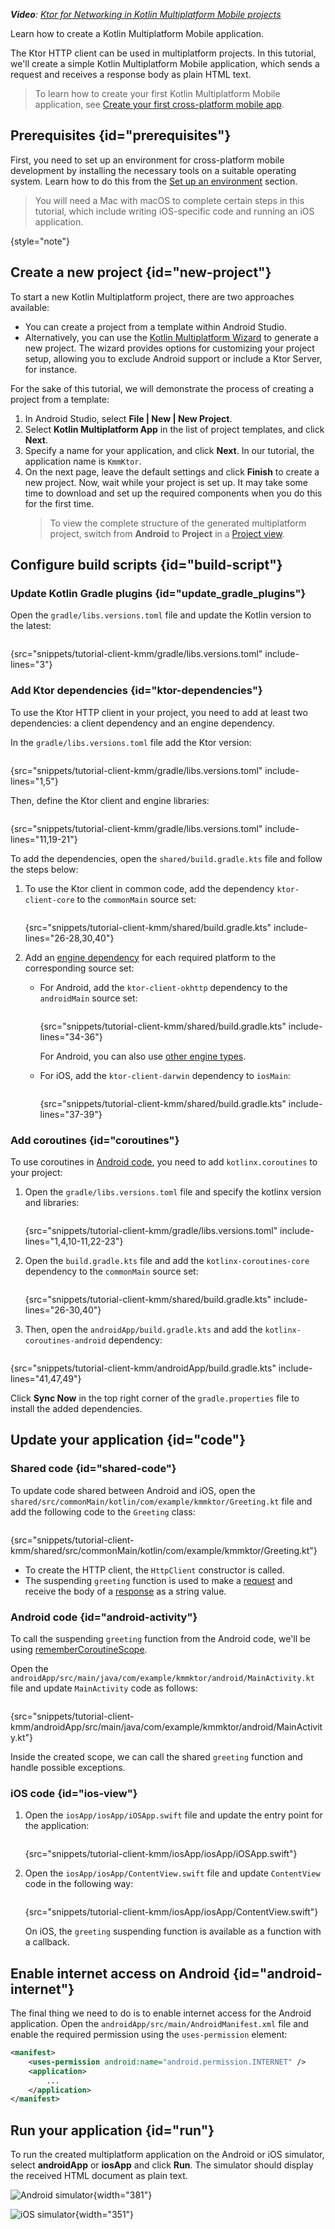 [//]: # (title: Creating a cross-platform mobile application)

<show-structure for="chapter" depth="2"/>

<tldr>
<var name="example_name" value="tutorial-client-kmm"/>
<include from="lib.topic" element-id="download_example"/>
<p>
<b>Video</b>: <a href="https://youtu.be/_Q62iJoNOfg">Ktor for Networking in Kotlin Multiplatform Mobile projects</a> 
</p>
</tldr>

<link-summary>
Learn how to create a Kotlin Multiplatform Mobile application.
</link-summary>

The Ktor HTTP client can be used in multiplatform projects. In this tutorial, we'll create a simple Kotlin Multiplatform
Mobile application, which sends a request and receives a response body as plain HTML text.

> To learn how to create your first Kotlin Multiplatform Mobile application,
see [Create your first cross-platform mobile app](https://kotlinlang.org/docs/multiplatform-mobile-create-first-app.html).

## Prerequisites {id="prerequisites"}

First, you need to set up an environment for cross-platform mobile development by installing the necessary tools on a
suitable operating system. Learn how to do this from
the [Set up an environment](https://kotlinlang.org/docs/multiplatform-mobile-setup.html) section.

> You will need a Mac with macOS to complete certain steps in this tutorial, which include writing iOS-specific code and
running an iOS application.
>
{style="note"}

## Create a new project {id="new-project"}

To start a new Kotlin Multiplatform project, there are two approaches available:

- You can create a project from a template within Android Studio.
- Alternatively, you can use the [Kotlin Multiplatform Wizard](https://kmp.jetbrains.com/) to generate a new project.
  The wizard provides options for customizing your project setup, allowing you to exclude Android support
  or include a Ktor Server, for instance.

For the sake of this tutorial, we will demonstrate the process of creating a project from a template:

1. In Android Studio, select **File | New | New Project**.
2. Select **Kotlin Multiplatform App** in the list of project templates, and click **Next**.
3. Specify a name for your application, and click **Next**. In our tutorial, the application name is `KmmKtor`.
4. On the next page, leave the default settings and click **Finish** to create a new project.
   Now, wait while your project is set up. It may take some time to download and set up the required components when you
   do this for the first time.
   > To view the complete structure of the generated multiplatform project, switch from **Android** to **Project** in
   a [Project view](https://developer.android.com/studio/projects#ProjectView).

## Configure build scripts {id="build-script"}

### Update Kotlin Gradle plugins {id="update_gradle_plugins"}

Open the `gradle/libs.versions.toml` file and update the Kotlin version to the latest:

```kotlin
```

{src="snippets/tutorial-client-kmm/gradle/libs.versions.toml" include-lines="3"}

<include from="http-client_engines.md" element-id="newmm-note"/>

### Add Ktor dependencies {id="ktor-dependencies"}

To use the Ktor HTTP client in your project, you need to add at least two dependencies: a client dependency and an
engine dependency.

In the `gradle/libs.versions.toml` file add the Ktor version:

```kotlin
```

{src="snippets/tutorial-client-kmm/gradle/libs.versions.toml" include-lines="1,5"}

<include from="getting_started_ktor_client.topic" element-id="eap-note"/>

Then, define the Ktor client and engine libraries:

```kotlin
```

{src="snippets/tutorial-client-kmm/gradle/libs.versions.toml" include-lines="11,19-21"}

To add the dependencies, open the `shared/build.gradle.kts` file and follow the steps below:

1. To use the Ktor client in common code, add the dependency `ktor-client-core` to the `commonMain` source set:
   ```kotlin
   ```
   {src="snippets/tutorial-client-kmm/shared/build.gradle.kts" include-lines="26-28,30,40"}

2. Add an [engine dependency](http-client_engines.md) for each required platform to the corresponding source set:
    - For Android, add the `ktor-client-okhttp` dependency to the `androidMain` source set:
      ```kotlin
      ```
      {src="snippets/tutorial-client-kmm/shared/build.gradle.kts" include-lines="34-36"}

      For Android, you can also use [other engine types](http-client_engines.md#jvm-android).
    - For iOS, add the `ktor-client-darwin` dependency to `iosMain`:
      ```kotlin
      ```
      {src="snippets/tutorial-client-kmm/shared/build.gradle.kts" include-lines="37-39"}

### Add coroutines {id="coroutines"}

To use coroutines in [Android code](#android-activity), you need to add `kotlinx.coroutines` to your project:

1. Open the `gradle/libs.versions.toml` file and specify the kotlinx version and libraries:

    ```kotlin
    ```
   {src="snippets/tutorial-client-kmm/gradle/libs.versions.toml" include-lines="1,4,10-11,22-23"}

2. Open the `build.gradle.kts` file and add the `kotlinx-coroutines-core` dependency to the `commonMain` source set:

    ```kotlin
    ```
   {src="snippets/tutorial-client-kmm/shared/build.gradle.kts" include-lines="26-30,40"}

3. Then, open the `androidApp/build.gradle.kts` and add the `kotlinx-coroutines-android` dependency:

```kotlin
```

{src="snippets/tutorial-client-kmm/androidApp/build.gradle.kts" include-lines="41,47,49"}

Click **Sync Now** in the top right corner of the `gradle.properties` file to install the added dependencies.

## Update your application {id="code"}

### Shared code {id="shared-code"}

To update code shared between Android and iOS, open the `shared/src/commonMain/kotlin/com/example/kmmktor/Greeting.kt`
file and add the following code to the `Greeting` class:

```kotlin
```

{src="snippets/tutorial-client-kmm/shared/src/commonMain/kotlin/com/example/kmmktor/Greeting.kt"}

- To create the HTTP client, the `HttpClient` constructor is called.
- The suspending `greeting` function is used to make a [request](request.md) and receive the body of
  a [response](response.md) as a string value.

### Android code {id="android-activity"}

To call the suspending `greeting` function from the Android code, we'll be
using [rememberCoroutineScope](https://developer.android.com/reference/kotlin/androidx/compose/runtime/package-summary#rememberCoroutineScope(kotlin.Function0)).

Open the `androidApp/src/main/java/com/example/kmmktor/android/MainActivity.kt` file and update `MainActivity` code as
follows:

```kotlin
```

{src="snippets/tutorial-client-kmm/androidApp/src/main/java/com/example/kmmktor/android/MainActivity.kt"}

Inside the created scope, we can call the shared `greeting` function and handle possible exceptions.

### iOS code {id="ios-view"}

1. Open the `iosApp/iosApp/iOSApp.swift` file and update the entry point for the application:
   ```Swift
   ```
   {src="snippets/tutorial-client-kmm/iosApp/iosApp/iOSApp.swift"}

2. Open the `iosApp/iosApp/ContentView.swift` file and update `ContentView` code in the following way:
   ```Swift
   ```
   {src="snippets/tutorial-client-kmm/iosApp/iosApp/ContentView.swift"}

   On iOS, the `greeting` suspending function is available as a function with a callback.

## Enable internet access on Android {id="android-internet"}

The final thing we need to do is to enable internet access for the Android application.
Open the `androidApp/src/main/AndroidManifest.xml` file and enable the required permission using the `uses-permission`
element:

```xml
<manifest>
    <uses-permission android:name="android.permission.INTERNET" />
    <application>
        ...
    </application>
</manifest> 
```

## Run your application {id="run"}

To run the created multiplatform application on the Android or iOS simulator, select **androidApp** or **iosApp** and
click **Run**.
The simulator should display the received HTML document as plain text.

<tabs>
<tab title="Android">

![Android simulator](tutorial_client_kmm_android.png){width="381"}

</tab>
<tab title="iOS">

![iOS simulator](tutorial_client_kmm_ios.png){width="351"}

</tab>
</tabs>



